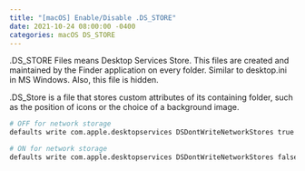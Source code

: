 ```yaml
---
title: "[macOS] Enable/Disable .DS_STORE"
date: 2021-10-24 08:00:00 -0400
categories: macOS DS_STORE
---
```


.DS_STORE Files means Desktop Services Store. This files are created and maintained by the Finder application on every folder. Similar to desktop.ini in MS Windows. Also, this file is hidden.

.DS_Store is a file that stores custom attributes of its containing folder, such as the position of icons or the choice of a background image.

```sh
# OFF for network storage
defaults write com.apple.desktopservices DSDontWriteNetworkStores true
```

```sh
# ON for network storage
defaults write com.apple.desktopservices DSDontWriteNetworkStores false
```